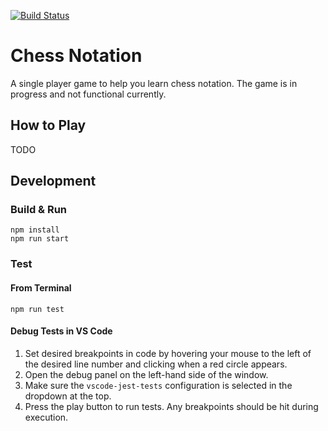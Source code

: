 [![Build Status](https://travis-ci.com/hailey123/chess-notation.svg?branch=master)](https://travis-ci.com/hailey123/chess-notation)

# Chess Notation

A single player game to help you learn chess notation. The game is in progress and not functional currently.

## How to Play

TODO

## Development

### Build & Run

```
npm install
npm run start
```

### Test

#### From Terminal

```
npm run test
```

#### Debug Tests in VS Code

1. Set desired breakpoints in code by hovering your mouse to the left of the desired line number and clicking when a red circle appears.
2. Open the debug panel on the left-hand side of the window.
3. Make sure the `vscode-jest-tests` configuration is selected in the dropdown at the top.
4. Press the play button to run tests. Any breakpoints should be hit during execution.

